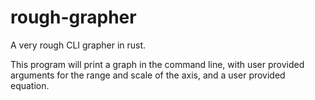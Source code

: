 # rough-grapher

A very rough CLI grapher in rust.

This program will print a graph in the command line, with user provided arguments for the range and scale of the axis, and a user provided equation.
